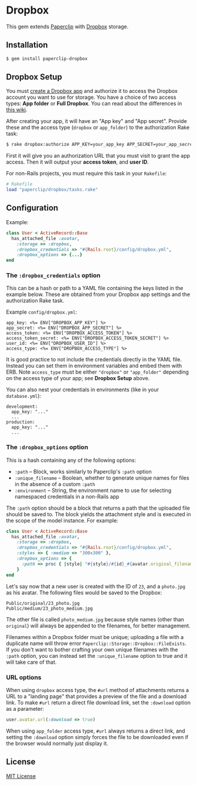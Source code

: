 # Dropbox

This gem extends [Paperclip](https://github.com/thoughtbot/paperclip) with
[Dropbox](https://www.dropbox.com) storage.

## Installation

```sh
$ gem install paperclip-dropbox
```

## Dropbox Setup

You must [create a Dropbox app](https://www.dropbox.com/developers/apps) and
authorize it to access the Dropbox account you want to use for storage. You have
a choice of two access types: **App folder** or **Full Dropbox**. You can read
about the differences in [this wiki](https://github.com/janko-m/paperclip-dropbox/wiki/Access-types).

After creating your app, it will have an "App key" and "App secret". Provide
these and the access type (`dropbox` or `app_folder`) to the authorization Rake task:

```sh
$ rake dropbox:authorize APP_KEY=your_app_key APP_SECRET=your_app_secret ACCESS_TYPE=your_access_type
```

First it will give you an authorization URL that you must visit to grant the app access.
Then it will output your **access token**, and **user ID**.

For non-Rails projects, you must require this task in your `Rakefile`:

```ruby
# Rakefile
load "paperclip/dropbox/tasks.rake"
```

## Configuration

Example:

```ruby
class User < ActiveRecord::Base
  has_attached_file :avatar,
    :storage => :dropbox,
    :dropbox_credentials => "#{Rails.root}/config/dropbox.yml",
    :dropbox_options => {...}
end
```

### The `:dropbox_credentials` option

This can be a hash or path to a YAML file containing the keys listed in the
example below. These are obtained from your Dropbox app settings and the
authorization Rake task.

Example `config/dropbox.yml`:

```erb
app_key: <%= ENV["DROPBOX_APP_KEY"] %>
app_secret: <%= ENV["DROPBOX_APP_SECRET"] %>
access_token: <%= ENV["DROPBOX_ACCESS_TOKEN"] %>
access_token_secret: <%= ENV["DROPBOX_ACCESS_TOKEN_SECRET"] %>
user_id: <%= ENV["DROPBOX_USER_ID"] %>
access_type: <%= ENV["DROPBOX_ACCESS_TYPE"] %>
```

It is good practice to not include the credentials directly in the YAML file.
Instead you can set them in environment variables and embed them with ERB. Note
`access_type` must be either `"dropbox"` or `"app_folder"` depending on the
access type of your app; see **Dropbox Setup** above.

You can also nest your credentials in environments (like in your `database.yml`):

```erb
development:
  app_key: "..."
  ...
production:
  app_key: "..."
  ...
```

### The `:dropbox_options` option

This is a hash containing any of the following options:

- `:path` – Block, works similarly to Paperclip's `:path` option
- `:unique_filename` – Boolean, whether to generate unique names for files in
  the absence of a custom `:path`
- `:environment` – String, the environment name to use for selecting namespaced
  credentials in a non-Rails app

The `:path` option should be a block that returns a path that the uploaded file
should be saved to. The block yields the attachment style and is executed in the
scope of the model instance. For example:

```ruby
class User < ActiveRecord::Base
  has_attached_file :avatar,
    :storage => :dropbox,
    :dropbox_credentials => "#{Rails.root}/config/dropbox.yml",
    :styles => { :medium => "300x300" },
    :dropbox_options => {
      :path => proc { |style| "#{style}/#{id}_#{avatar.original_filename}" }
    }
end
```

Let's say now that a new user is created with the ID of `23`, and a `photo.jpg`
as his avatar. The following files would be saved to the Dropbox:

```
Public/original/23_photo.jpg
Public/medium/23_photo_medium.jpg
```

The other file is called `photo_medium.jpg` because style names (other than
`original`) will always be appended to the filenames, for better management.

Filenames within a Dropbox folder must be unique; uploading a file with a
duplicate name will throw error `Paperclip::Storage::Dropbox::FileExists`. If
you don't want to bother crafting your own unique filenames with the `:path`
option, you can instead set the `:unique_filename` option to true and it will
take care of that.

### URL options

When using `dropbox` access type, the `#url` method of attachments returns a
URL to a "landing page" that provides a preview of the file and a download link.
To make `#url` return a direct file download link, set the `:download` option as
a parameter:

```ruby
user.avatar.url(:download => true)
```

When using `app_folder` access type, `#url` always returns a direct link, and
setting the `:download` option simply forces the file to be downloaded even if
the browser would normally just display it.

## License

[MIT License](LICENSE)
